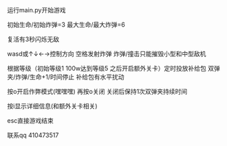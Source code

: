 运行main.py开始游戏 <br>
  
初始生命/初始炸弹=3 最大生命/最大炸弹=6

复活有3秒闪烁无敌

wasd或↑↓←→控制方向 空格发射炸弹 炸弹/撞击只能摧毁小型和中型敌机

根据等级（初始等级1 100w达到等级5 之后开启额外关卡）定时投放补给包 双弹夹/炸弹/生命+1/时间停止 补给包有水平扰动

按o开启作弊模式(嘿嘿嘿) 再按o关闭 关闭后保持1次双弹夹持续时间

按i显示详细信息(和额外关卡相关)

esc直接游戏结束 <br>


联系qq 410473517  

